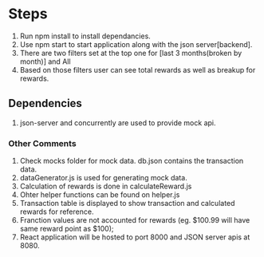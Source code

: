 # Steps

1. Run npm install to install dependancies.
2. Use npm start to start application along with the json server[backend].
3. There are two filters set at the top one for [last 3 months(broken by month)] and All
4. Based on those filters user can see total rewards as well as breakup for rewards.

## Dependencies

1. json-server and concurrently are used to provide mock api.

### Other Comments

1. Check mocks folder for mock data. db.json contains the transaction data.
2. dataGenerator.js is used for generating mock data.
3. Calculation of rewards is done in calculateReward.js
4. Ohter helper functions can be found on helper.js
5. Transaction table is displayed to show transaction and calculated rewards for reference.
6. Franction values are not accounted for rewards (eg. $100.99 will have same reward point as $100);
7. React application will be hosted to port 8000 and JSON server apis at 8080.
